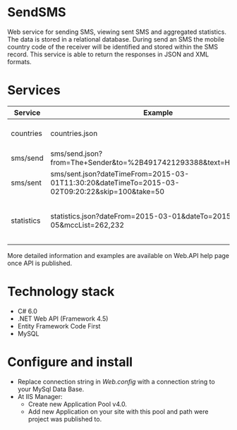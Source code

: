 # SendSMS
Web service for sending SMS, viewing sent SMS and aggregated statistics.
The data is stored in a relational database.
During send an SMS the mobile country code of the receiver will be identified and stored within the SMS record.
This service is able to return the responses in JSON and XML formats.

# Services
Service | Example | Description
--- | --- | ---
countries | countries.json | Gets the countries list.
sms/send | sms/send.json?from=The+Sender&to=%2B4917421293388&text=Hello+World | Sends the SMS.
sms/sent | sms/sent.json?dateTimeFrom=2015-03-01T11:30:20&dateTimeTo=2015-03-02T09:20:22&skip=100&take=50 | Gets the SMS sent earlier.
statistics | statistics.json?dateFrom=2015-03-01&dateTo=2015-03-05&mccList=262,232 | Gets the statistics for days and counties.
More detailed information and examples are available on Web.API help page once API is published.

# Technology stack
- C# 6.0
- .NET Web API (Framework 4.5)
- Entity Framework Code First
- MySQL

# Configure and install
- Replace connection string in _Web.config_ with a connection string to your MySql Data Base.
- At IIS Manager:
  - Create new Application Pool v4.0.
  - Add new Application on your site with this pool and path were project was published to.
